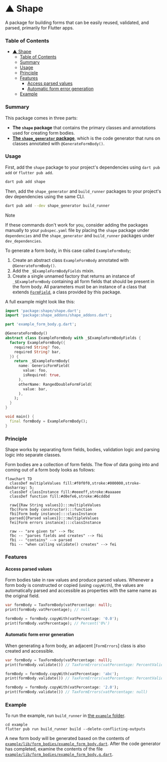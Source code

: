 # ▲ Shape

A package for building forms that can be easily reused, validated, and parsed, primarily for Flutter apps.

### Table of Contents

- [▲ Shape](#-shape)
  - [Table of Contents](#table-of-contents)
  - [Summary](#summary)
  - [Usage](#usage)
  - [Principle](#principle)
  - [Features](#features)
    - [Access parsed values](#access-parsed-values)
    - [Automatic form error generation](#automatic-form-error-generation)
  - [Example](#example)

### Summary

This package comes in three parts:

- **The `shape` package** that contains the primary classes and annotations used for creating form bodies.
- [**The `shape_generator` package**](../shape_generator/README.md), which is the code generator that runs on classes annotated with `@GenerateFormBody()`.

### Usage

First, add the `shape` package to your project's dependencies using `dart pub add` or `flutter pub add`.

```bash
dart pub add shape
```

Then, add the `shape_generator` and `build_runner` packages to your project's dev dependencies using the same CLI.

```bash
dart pub add --dev shape_generator build_runner
```

> [!NOTE]
> If these commands don't work for you, consider adding the packages manually to your `pubspec.yaml` file by placing the `shape` package under `dependencies` and the `shape_generator` and `build_runner` packages under `dev_dependencies`.

To generate a form body, in this case called `ExampleFormBody`;

1. Create an abstract class `ExampleFormBody` annotated with `@GenerateFormBody()`.
2. Add the `_$ExampleFormBodyFields` mixin.
3. Create a single unnamed factory that returns an instance of `_$ExampleFormBody` containing all form fields that should be present in the form body. All parameters must be an instance of a class that extends [`FormField`](./lib/src/form_field.dart), a class provided by this package.

A full example might look like this:

```dart
import 'package:shape/shape.dart';
import 'package:shape_addons/shape_addons.dart';

part 'example_form_body.g.dart';

@GenerateFormBody()
abstract class ExampleFormBody with _$ExampleFormBodyFields {
  factory ExampleFormBody({
    required String? foo,
    required String? bar,
  }) {
    return _$ExampleFormBody(
      name: GenericFormField(
        value: foo,
        isRequired: true,
      ),
      otherName: RangedDoubleFormField(
        value: bar,
      ),
    );
  }
}

void main() {
  final formBody = ExampleFormBody();
}
```

### Principle

Shape works by separating form fields, bodies, validation logic and parsing logic into separate classes.

Form bodies are a collection of form fields. The flow of data going into and coming out of a form body looks as follows:

```mermaid
flowchart TD
  classDef multipleValues fill:#f0f0f0,stroke:#000000,stroke-dasharray: 5;
  classDef classInstance fill:#eeeeff,stroke:#aaaaee
  classDef function fill:#d0efe6,stroke:#6cddbd

  raw{{Raw String values}}:::multipleValues
  fbc(Form body constructor):::function
  fbi[Form body instance]:::classInstance
  parsed{{Parsed values}}:::multipleValues
  fei[Form errors instance]:::classInstance

  raw -- "are given to" --> fbc
  fbc -- "parses fields and creates" --> fbi
  fbi -- "contains" --> parsed
  fbi -- "when calling validate() creates" --> fei
```

### Features

#### Access parsed values

Form bodies take in raw values and produce parsed values. Whenever a form body is constructed or copied (using `copyWith`), the values are automatically parsed and accessible as properties with the same name as the original field.

```dart
var formBody = TaxFormBody(vatPercentage: null);
print(formBody.vatPercentage); // null

formBody = formBody.copyWith(vatPercentage: '0.0');
print(formBody.vatPercentage); // Percent('0%')
```

#### Automatic form error generation

When generating a form body, an adjacent [`FormErrors`] class is also created and accessible.

```dart
var formBody = TaxFormBody(vatPercentage: null);
print(formBody.validate()) // TaxFormErrors(vatPercentage: PercentValidationError.empty)

formBody = formBody.copyWith(vatPercentage: 'abc');
print(formBody.validate()) // TaxFormErrors(vatPercentage: PercentValidationError.invalid)

formBody = formBody.copyWith(vatPercentage: '2.0');
print(formBody.validate()) // TaxFormErrors(vatPercentage: null)
```

### Example

To run the example, run `build_runner` in [the `example` folder](./example/).

```shell
cd example
flutter pub run build_runner build --delete-conflicting-outputs
```

A new form body will be generated based on the contents of [`example/lib/form_bodies/example_form_body.dart`](./example/lib/form_bodies/example_form_body.dart). After the code generator has completed, examine the contents of the file [`example/lib/form_bodies/example_form_body.g.dart`](./example/lib/form_bodies/example_form_body.g.dart).

